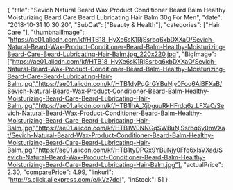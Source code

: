 {
	"title": "Sevich Natural Beard Wax Product Conditioner Beard Balm Healthy Moisturizing Beard Care Beard Lubricating Hair Balm 30g For Men",
	"date": "2018-10-31 10:30:20",
	"SubCat": ["Beauty & Health"],
	"categories": ["Hair Care "],
	"thumbnailImage": "https://ae01.alicdn.com/kf/HTB18_HyXe6sK1RjSsrbq6xbDXXaO/Sevich-Natural-Beard-Wax-Product-Conditioner-Beard-Balm-Healthy-Moisturizing-Beard-Care-Beard-Lubricating-Hair-Balm.jpg_220x220.jpg",
	"BigImage": ["https://ae01.alicdn.com/kf/HTB18_HyXe6sK1RjSsrbq6xbDXXaO/Sevich-Natural-Beard-Wax-Product-Conditioner-Beard-Balm-Healthy-Moisturizing-Beard-Care-Beard-Lubricating-Hair-Balm.jpg","https://ae01.alicdn.com/kf/HTB1dyPqGrGYBuNjy0Foq6AiBFXaB/Sevich-Natural-Beard-Wax-Product-Conditioner-Beard-Balm-Healthy-Moisturizing-Beard-Care-Beard-Lubricating-Hair-Balm.jpg","https://ae01.alicdn.com/kf/HTB1lhA_XjbguuRkHFrdq6z.LFXaO/Sevich-Natural-Beard-Wax-Product-Conditioner-Beard-Balm-Healthy-Moisturizing-Beard-Care-Beard-Lubricating-Hair-Balm.jpg","https://ae01.alicdn.com/kf/HTB1W0NNGqSWBuNjSsrbq6y0mVXat/Sevich-Natural-Beard-Wax-Product-Conditioner-Beard-Balm-Healthy-Moisturizing-Beard-Care-Beard-Lubricating-Hair-Balm.jpg","https://ae01.alicdn.com/kf/HTB1tyDPGx9YBuNjy0Ffq6xIsVXad/Sevich-Natural-Beard-Wax-Product-Conditioner-Beard-Balm-Healthy-Moisturizing-Beard-Care-Beard-Lubricating-Hair-Balm.jpg"],
	"actualPrice": 2.30,
	"comparePrice": 4.99,
	"linkurl": "http://s.click.aliexpress.com/e/kVz7ddI",
	"inStock": 51
}
